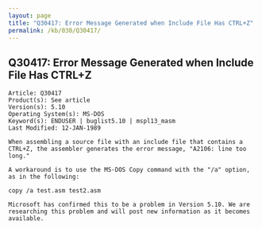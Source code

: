 ```yaml
---
layout: page
title: "Q30417: Error Message Generated when Include File Has CTRL+Z"
permalink: /kb/030/Q30417/
---
```


## Q30417: Error Message Generated when Include File Has CTRL+Z

	Article: Q30417
	Product(s): See article
	Version(s): 5.10
	Operating System(s): MS-DOS
	Keyword(s): ENDUSER | buglist5.10 | mspl13_masm
	Last Modified: 12-JAN-1989
	
	When assembling a source file with an include file that contains a
	CTRL+Z, the assembler generates the error message, "A2106: line too
	long."
	
	A workaround is to use the MS-DOS Copy command with the "/a" option,
	as in the following:
	
	copy /a test.asm test2.asm
	
	Microsoft has confirmed this to be a problem in Version 5.10. We are
	researching this problem and will post new information as it becomes
	available.

